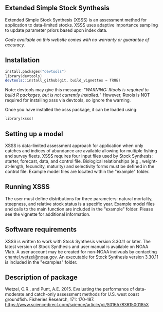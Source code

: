 ## Extended Simple Stock Synthesis 

Extended Simple Stock Synthesis (XSSS) is an assessment method for application to data-limited stocks.  XSSS uses adaptive importance sampling to update parameter priors based upon index data.  

*Code available on this website comes with no warranty or guarantee of accuracy.*

## Installation

```S
install.packages("devtools")
library(devtools)
devtools::install_github(git, build_vignettes = TRUE)
```

Note: devtools may give this message: "*WARNING: Rtools is required to build R packages, but is not currently installed.*" However, Rtools is NOT required for installing xsss via devtools, so ignore the warning.

Once you have installed the xsss package, it can be loaded using:

```S
library(xsss)
```

## Setting up a model

XSSS is data-limited assessment approach for application when only catches and indices of abundance are available allowing for multiple fishing and survey fleets. XSSS requires four input files used by Stock Synthesis: starter, forecast, data, and control file.  Biological relationships (e.g., weight-at-length, fecundity, maturity) and selectivity forms must be defined in the control file.  Example model files are located within the "example" folder.       

## Running XSSS

The user must define distributions for three parameters: natural mortality, steepness, and relative stock status is a specific year. Example model files and calls to the main function are included in the "example" folder.  Please see the vignette for additional information.

## Software requirements

XSSS is written to work with Stock Synthesis version 3.30.11 or later. The latest version of Stock Synthesis and user manual is available on NOAA Vlab. A user account may be created for non-NOAA indivuals by contacting chantel.wetzel@noaa.gov. An executable for Stock Synthesis version 3.30.11 is included in the "examples" folder.

## Description of package

Wetzel, C.R., and Punt, A.E. 2015. Evaluating the performance of data-moderate and catch-only assessment methods for U.S. west coast groundfish. Fisheries Research, 171: 170-187.  https://www.sciencedirect.com/science/article/pii/S016578361500185X